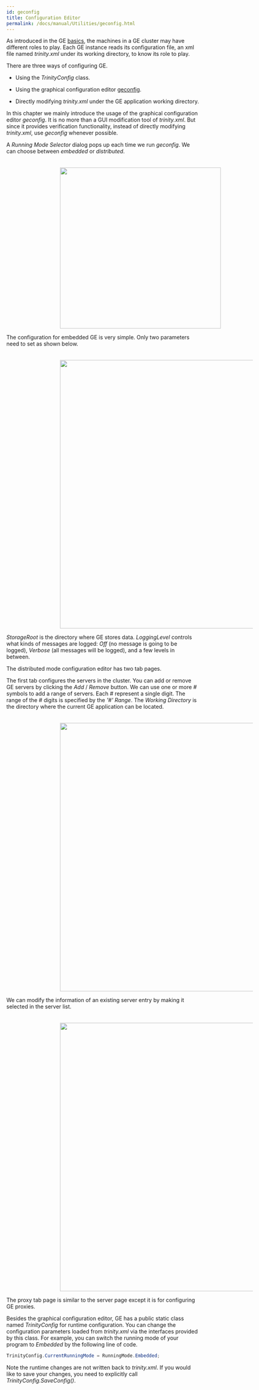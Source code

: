```yaml
---
id: geconfig
title: Configuration Editor
permalink: /docs/manual/Utilities/geconfig.html
---
```


As introduced in the GE [basics](/docs/manual/basics.html),
the machines in a GE cluster may have different roles to
play. Each GE instance reads its configuration file, an xml
file named _trinity.xml_ under its working directory, to know its role
to play.

There are three ways of configuring GE.

* Using the _TrinityConfig_ class.

* Using the graphical configuration editor <a
  href="/downloads/tools/geconfig.zip">geconfig</a>.

* Directly modifying _trinity.xml_ under the GE application
  working directory.

In this chapter we mainly introduce the usage of the graphical
configuration editor _geconfig_. It is no more than a GUI modification
tool of _trinity.xml_. But since it provides verification
functionality, instead of directly modifying _trinity.xml_, use
_geconfig_ whenever possible.  

A _Running Mode Selector_ dialog pops up each time we run
_geconfig_. We can choose between _embedded_ or _distributed_.

<img src="/img/config/ModeSelector.png" style="padding-top: 20px; margin-left:10em;width:30em;"></img>

The configuration for embedded GE is
very simple. Only two parameters need to set as shown below.

<img src="/img/config/embedded.png" style="padding-top: 20px; margin-left:10em;width:50em;"></img>

_StorageRoot_ is the directory where GE stores data.
_LoggingLevel_ controls what kinds of messages are logged:
_Off_ (no message is going to be logged), _Verbose_ (all
messages will be logged), and a few levels in between.

The distributed mode configuration editor has two tab pages.

The first tab configures the servers in the cluster. You can add or
remove GE servers by clicking the _Add_ / _Remove_
button. We can use one or more _#_ symbols to add a range of
servers. Each _#_ represent a single digit. The range of the _#_
digits is specified by the _'#' Range_.  The _Working Directory_ is
the directory where the current GE application can be
located.

<img src="/img/config/addserver.png" style="padding-top: 20px; margin-left:10em;width:50em;"></img>

We can modify the information of an existing server entry by making it
selected in the server list.

<img src="/img/config/modifyserver.png" style="padding-top: 20px; margin-left:10em;width:50em;"></img>

The proxy tab page is similar to the server page except it is for
configuring GE proxies.

Besides the graphical configuration editor, GE has a public
static class named _TrinityConfig_ for runtime configuration.  You can
change the configuration parameters loaded from _trinity.xml_ via the
interfaces provided by this class. For example, you can switch the
running mode of your program to _Embedded_ by the following line of
code.

```C#
TrinityConfig.CurrentRunningMode = RunningMode.Embedded;
```

Note the runtime changes are not written back to _trinity.xml_.  If
you would like to save your changes, you need to explicitly call
_TrinityConfig.SaveConfig()_.
